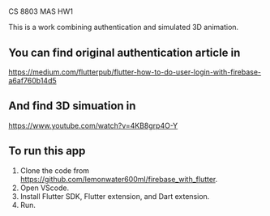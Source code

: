 #

CS 8803 MAS HW1

This is a work combining authentication and simulated 3D animation.


## You can find original authentication article in
https://medium.com/flutterpub/flutter-how-to-do-user-login-with-firebase-a6af760b14d5

## And find 3D simuation in
https://www.youtube.com/watch?v=4KB8grp4O-Y 

## To run this app
1. Clone the code from https://github.com/lemonwater600ml/firebase_with_flutter.
2. Open VScode.
3. Install Flutter SDK, Flutter extension, and Dart extension.
4. Run.

